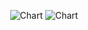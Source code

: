 <div align="center">

![Chart](https://btc-price-widget.vercel.app/api/charts)
![Chart](https://btc-price-widget.vercel.app/api/charts?coin=pepe&theme=summer)

</div>
